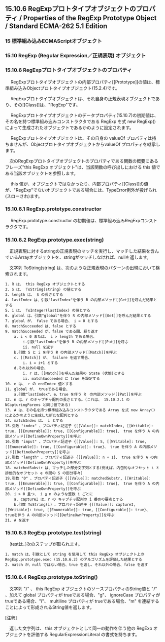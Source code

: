 15.10.6 RegExpプロトタイプオブジェクトのプロパティ / Properties of the RegExp Prototype Object / Standard ECMA-262 5.1 Edition
------------------------------------------------------------------------------------------------------------------------------

### 15 標準組み込みECMAScriptオブジェクト

### 15.10 RegExp (Regular Expression／正規表現) オブジェクト

### 15.10.6 RegExpプロトタイプオブジェクトのプロパティ

　
RegExpプロトタイプオブジェクトの内部プロパティ[[Prototype]]の値は、標準組み込みObjectプロトタイプオブジェクト(15.2.4)です。

　
RegExpプロトタイプオブジェクトは、それ自身の正規表現オブジェクトであり、その[[Class]]は、"RegExp"です。

　
RegExpプロトタイプオブジェクトのデータプロパティ(15.10.7)の初期値は、その名を持つ標準組み込みコンストラクタである
RegExp を式 new RegExp()
によって生成されたオブジェクトであるかのように設定されます。

　 RegExpプロトタイプオブジェクトは、その自身の valueOf
プロパティは持ちませんが、ObjectプロトタイプオブジェクトからvalueOf
プロパティを継承します。

　次のRegExpプロトタイプオブジェクトのプロパティである関数の概要にあるフレーズ"this
RegExp オブジェクト"は、当該関数の呼び出しにおける this
値である当該オブジェクトを参照します。

　 this
値が、オブジェクトではなかったり、内部プロパティ[[Class]]の値が、"RegExp"でないオブジェクトである場合には、TypeError例外が投げられ(スローされ)ます。

### 15.10.6.1 RegExp.prototype.constructor

　 RegExp.prototype.constructor
の初期値は、標準組み込みRegExpコンストラクタです。

### 15.10.6.2 RegExp.prototype.exec(string)

　正規表現に対するstringの正規表現のマッチを実行し、マッチした結果を含んでいるArrayオブジェクトを、stringがマッチしなければ、nullを返します。

　文字列 ToString(string)
は、次のような正規表現のパターンの出現において検索されます。

    1. R は、 this RegExp オブジェクトとする
    2. S は、 ToString(string) の値とする
    3. length は、 S の長さとする
    4. lastIndex は、引数"lastIndex"を伴う R の内部メソッド[[Get]]を呼んだ結果とする
    5. i は、 ToInteger(lastIndex) の値とする
    6. global は、引数"global"を伴う R の内部メソッド[[Get]]を呼んだ結果とする
    7. global が、 false である場合、 i = 0 とする
    8. matchSucceeded は、false とする
    9. matchSucceeded が、false である間、繰り返す
        a. i < 0 または、 i > length である場合、
            i.引数"lastIndex"を伴う R の内部メソッド[[Put]]を呼ぶ
            ii. null を返す
        b.引数 S と i を伴う R の内部メソッド[[Match]]を呼ぶ
        c. [[Match]] が、 failure を返す場合、
            i. i = i+1 とする
        d.それ以外の場合、
            i. r は、[[Match]]を呼んだ結果の State (状態)とする
            ii. matchSucceeded に true を設定する
    10. e は、 r の endIndex 値とする
    11. global が、 trueである場合、
        a.引数"lastIndex"、e、true を伴う R　の内部メソッド[[Put]]を呼ぶ
    12. n は、r のキャプチャ配列の長さとする。(これは、 15.10.2.1 の NCapturingParens と同じ値である)
    13. A は、その名を持つ標準組み込みコンストラクタである Array を式 new Array() によるかのように生成した新たな配列とする
    14. matchIndex は、 i とする
    15.引数 "index" 、プロパティ記述子 {[[Value]]: matchIndex, [[Writable]: true, [[Enumerable]]: true, [[Configurable]]: true}、 true を伴う A の内部メソッド[[DefineOwnProperty]]を呼ぶ
    16.引数 "input" 、プロパティ記述子 {[[Value]]: S, [[Writable]: true, [[Enumerable]]: true, [[Configurable]]: true}、 true を伴う A の内部メソッド[[DefineOwnProperty]]を呼ぶ
    17.引数 "length" 、プロパティ記述子 {[[Value]]: n + 1}、 true を伴う A の内部メソッド[[DefineOwnProperty]]を呼ぶ
    18. matchedSubstr は、マッチした部分文字列とする(例えば、内包的なオフセット i と排他的なオフセット e の間の S の部分等々)
    19.引数 "0" 、プロパティ記述子 {[[Value]]: matchedSubstr, [[Writable]: true, [[Enumerable]]: true, [[Configurable]]: true}、 true を伴う A の内部メソッド[[DefineOwnProperty]]を呼ぶ
    20. i > 0 且つ、 i ≦ n のような整数 i ごとに
        a. captureI は、r の キャプチャ配列の i 番めの要素とする
        b.引数 ToString(i) 、プロパティ記述子 {[[Value]]: captureI, [[Writable]: true, [[Enumerable]]: true, [[Configurable]]: true}、 trueを伴う A の内部メソッド[[DefineOwnProperty]]を呼ぶ
    21. A を返す

### 15.10.6.3 RegExp.prototype.test(string)

　(testは、)次のステップが取られます。

    1. match は、引数として string を使用して this RegExp オブジェクト上の RegExp.prototype.exec (15.10.6.2) のアルゴリズムを評価した結果とする
    2. match が、null ではない場合、true を返し、それ以外の場合、false を返す

### 15.10.6.4 RegExp.prototype.toString()

　文字列 "/" 、 this RegExp オブジェクトのソースプロパティのString値と
"/" 、加えて global プロパティが trueである場合、"g"、 ignoreCase
プロパティが trueである場合、"i"、 multiline プロパティが
trueである場合、"m" を連結することによって形成されるString値を返します。

[注釈]

　返した文字列は、 this オブジェクトとして同一の動作を伴う他の RegExp
オブジェクトを評価する RegularExpressionLiteral の書式を持ちます。
